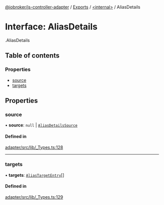 [@iobroker/js-controller-adapter](../README.md) / [Exports](../modules.md) / [<internal\>](../modules/internal_.md) / AliasDetails

# Interface: AliasDetails

[<internal>](../modules/internal_.md).AliasDetails

## Table of contents

### Properties

- [source](internal_.AliasDetails.md#source)
- [targets](internal_.AliasDetails.md#targets)

## Properties

### source

• **source**: ``null`` \| [`AliasDetailsSource`](internal_.AliasDetailsSource.md)

#### Defined in

[adapter/src/lib/_Types.ts:128](https://github.com/ioBroker/ioBroker.js-controller/blob/edb14082/packages/adapter/src/lib/_Types.ts#L128)

___

### targets

• **targets**: [`AliasTargetEntry`](internal_.AliasTargetEntry.md)[]

#### Defined in

[adapter/src/lib/_Types.ts:129](https://github.com/ioBroker/ioBroker.js-controller/blob/edb14082/packages/adapter/src/lib/_Types.ts#L129)
